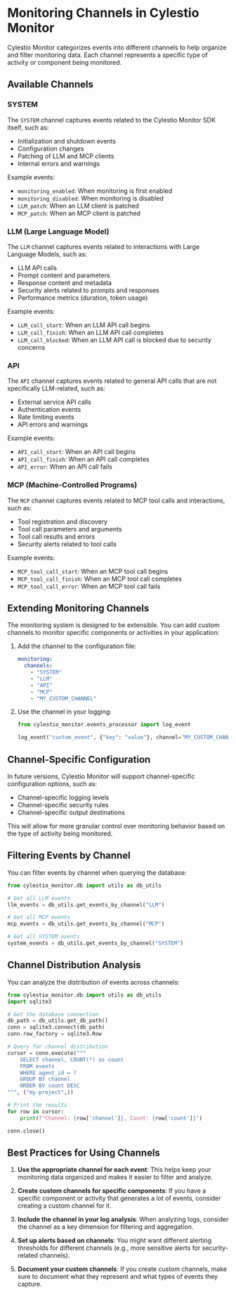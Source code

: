 # Monitoring Channels in Cylestio Monitor

Cylestio Monitor categorizes events into different channels to help organize and filter monitoring data. Each channel represents a specific type of activity or component being monitored.

## Available Channels

### SYSTEM

The `SYSTEM` channel captures events related to the Cylestio Monitor SDK itself, such as:

- Initialization and shutdown events
- Configuration changes
- Patching of LLM and MCP clients
- Internal errors and warnings

Example events:
- `monitoring_enabled`: When monitoring is first enabled
- `monitoring_disabled`: When monitoring is disabled
- `LLM_patch`: When an LLM client is patched
- `MCP_patch`: When an MCP client is patched

### LLM (Large Language Model)

The `LLM` channel captures events related to interactions with Large Language Models, such as:

- LLM API calls
- Prompt content and parameters
- Response content and metadata
- Security alerts related to prompts and responses
- Performance metrics (duration, token usage)

Example events:
- `LLM_call_start`: When an LLM API call begins
- `LLM_call_finish`: When an LLM API call completes
- `LLM_call_blocked`: When an LLM API call is blocked due to security concerns

### API

The `API` channel captures events related to general API calls that are not specifically LLM-related, such as:

- External service API calls
- Authentication events
- Rate limiting events
- API errors and warnings

Example events:
- `API_call_start`: When an API call begins
- `API_call_finish`: When an API call completes
- `API_error`: When an API call fails

### MCP (Machine-Controlled Programs)

The `MCP` channel captures events related to MCP tool calls and interactions, such as:

- Tool registration and discovery
- Tool call parameters and arguments
- Tool call results and errors
- Security alerts related to tool calls

Example events:
- `MCP_tool_call_start`: When an MCP tool call begins
- `MCP_tool_call_finish`: When an MCP tool call completes
- `MCP_tool_call_error`: When an MCP tool call fails

## Extending Monitoring Channels

The monitoring system is designed to be extensible. You can add custom channels to monitor specific components or activities in your application:

1. Add the channel to the configuration file:
   ```yaml
   monitoring:
     channels:
       - "SYSTEM"
       - "LLM"
       - "API"
       - "MCP"
       - "MY_CUSTOM_CHANNEL"
   ```

2. Use the channel in your logging:
   ```python
   from cylestio_monitor.events_processor import log_event
   
   log_event("custom_event", {"key": "value"}, channel="MY_CUSTOM_CHANNEL")
   ```

## Channel-Specific Configuration

In future versions, Cylestio Monitor will support channel-specific configuration options, such as:

- Channel-specific logging levels
- Channel-specific security rules
- Channel-specific output destinations

This will allow for more granular control over monitoring behavior based on the type of activity being monitored.

## Filtering Events by Channel

You can filter events by channel when querying the database:

```python
from cylestio_monitor.db import utils as db_utils

# Get all LLM events
llm_events = db_utils.get_events_by_channel("LLM")

# Get all MCP events
mcp_events = db_utils.get_events_by_channel("MCP")

# Get all SYSTEM events
system_events = db_utils.get_events_by_channel("SYSTEM")
```

## Channel Distribution Analysis

You can analyze the distribution of events across channels:

```python
from cylestio_monitor.db import utils as db_utils
import sqlite3

# Get the database connection
db_path = db_utils.get_db_path()
conn = sqlite3.connect(db_path)
conn.row_factory = sqlite3.Row

# Query for channel distribution
cursor = conn.execute("""
    SELECT channel, COUNT(*) as count
    FROM events
    WHERE agent_id = ?
    GROUP BY channel
    ORDER BY count DESC
""", ("my-project",))

# Print the results
for row in cursor:
    print(f"Channel: {row['channel']}, Count: {row['count']}")

conn.close()
```

## Best Practices for Using Channels

1. **Use the appropriate channel for each event**: This helps keep your monitoring data organized and makes it easier to filter and analyze.

2. **Create custom channels for specific components**: If you have a specific component or activity that generates a lot of events, consider creating a custom channel for it.

3. **Include the channel in your log analysis**: When analyzing logs, consider the channel as a key dimension for filtering and aggregation.

4. **Set up alerts based on channels**: You might want different alerting thresholds for different channels (e.g., more sensitive alerts for security-related channels).

5. **Document your custom channels**: If you create custom channels, make sure to document what they represent and what types of events they capture. 